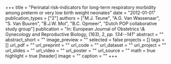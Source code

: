 +++
title = "Perinatal risk-indicators for long-term respiratory morbidity among preterm or very low birth weight neonates"
date = "2012-01-01"
publication_types = ["2"]
authors = ["M.J. Teune", "A.G. Van Wassenaar", "S. Van Buuren", "B.J.W. Mol", "B.C. Opmeer", "Dutch POP collaborative study group"]
publication = "In: European Journal of Obstetrics \\& Gynecology and Reproductive Biology, (163), 2, _pp. 134--141_"
abstract = ""
abstract_short = ""
image_preview = ""
selected = false
projects = []
tags = []
url_pdf = ""
url_preprint = ""
url_code = ""
url_dataset = ""
url_project = ""
url_slides = ""
url_video = ""
url_poster = ""
url_source = ""
math = true
highlight = true
[header]
image = ""
caption = ""
+++
